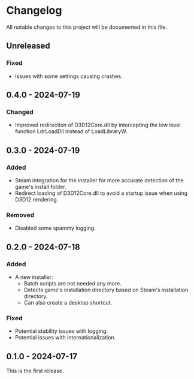 # Changelog

All notable changes to this project will be documented in this file.

## Unreleased

### Fixed

- Issues with some settings causing crashes.

## 0.4.0 - 2024-07-19

### Changed

- Improved redirection of D3D12Core.dll by intercepting the low level function LdrLoadDll instead of LoadLibraryW.

## 0.3.0 - 2024-07-19

### Added

- Steam integration for the installer for more accurate detection of the game's install folder.
- Redirect loading of D3D12Core.dll to avoid a startup issue when using D3D12 rendering.

### Removed

- Disabled some spammy logging.

## 0.2.0 - 2024-07-18

### Added

- A new installer:
  - Batch scripts are not needed any more.
  - Detects game's installation directory based on Steam's installation directory.
  - Can also create a desktop shortcut.

### Fixed

- Potential stability issues with logging.
- Potential issues with internationalization.

## 0.1.0 - 2024-07-17

This is the first release.
